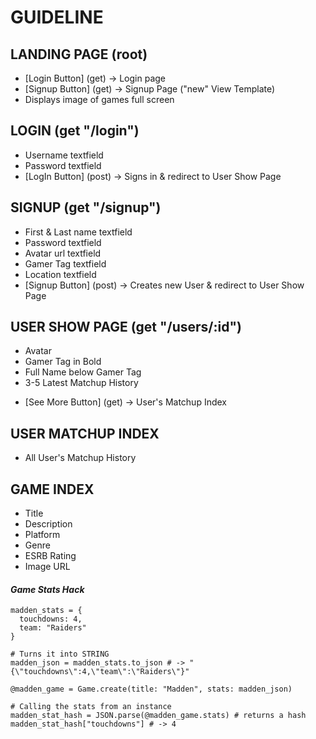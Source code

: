 # GUIDELINE

## LANDING PAGE (root)

* [Login Button] (get)    ->  Login page
* [Signup Button] (get)   ->  Signup Page ("new" View Template)
* Displays image of games full screen

## LOGIN (get "/login")

* Username textfield
* Password textfield
* [LogIn Button] (post)   ->  Signs in & redirect to User Show Page

## SIGNUP (get "/signup")

* First & Last name textfield
* Password textfield
* Avatar url textfield
* Gamer Tag textfield
* Location textfield
* [Signup Button] (post)   ->  Creates new User & redirect to User Show Page

## USER SHOW PAGE (get "/users/:id")

* Avatar
* Gamer Tag in Bold
* Full Name below Gamer Tag
* 3-5 Latest Matchup History
 - [See More Button] (get) ->  User's Matchup Index

## USER MATCHUP INDEX

* All User's Matchup History

## GAME INDEX

* Title
* Description
* Platform
* Genre
* ESRB Rating
* Image URL


#### *Game Stats Hack*
```
madden_stats = {
  touchdowns: 4,
  team: "Raiders"
}

# Turns it into STRING
madden_json = madden_stats.to_json # -> "{\"touchdowns\":4,\"team\":\"Raiders\"}"

@madden_game = Game.create(title: "Madden", stats: madden_json)

# Calling the stats from an instance
madden_stat_hash = JSON.parse(@madden_game.stats) # returns a hash
madden_stat_hash["touchdowns"] # -> 4
```
